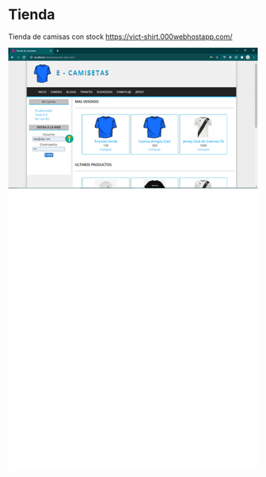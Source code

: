 # Tienda
 Tienda de camisas con stock 
https://vict-shirt.000webhostapp.com/

![alt text](https://github.com/VictorGlez97/Tienda/blob/main/maqueta.png)
